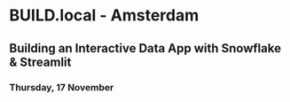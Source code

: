# BUILD.local - Amsterdam

## Building an Interactive Data App with Snowflake & Streamlit

### Thursday, 17 November

